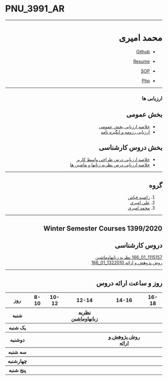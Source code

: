 # PNU_3991_AR
---------
<h1 dir=rtl>
محمد امیری
 </h1>
<div dir=rtl>
 
- [Github](https://github.com/mamadbatman/)

- [Resume](https://github.com/mamadbatman/mamadbatman.github.io/blob/master/index.md)

- [SOP](https://github.com/mamadbatman/SOP)

- [Php](https://uupload.ir/files/wvmu_whatsapp_image_2020-11-13_at_20.39.22.jpeg)

------------------
### ارزیابی ها

##  بخش عمومی
- [خلاصه ارزیابی بخش عمومی](https://github.com/ParastooTayebi/PNU_3991_AR/blob/main/General/FT_GeneralSection_CheckList_AR_3991.pdf)
- [ارزیابی رزومه و انگیزه نامه](https://github.com/ParastooTayebi/PNU_3991_AR/blob/main/General/FT_CV_CheckList_AR_3991.pdf)
##  بخش دروس کارشناسی
- [خلاصه ارزیابی درس طراحی واسط کاربر](https://github.com/ParastooTayebi/PNU_3991_AR/blob/main/UserInterfaceDesign/FT_UserInterfaceDesgin_CheckList_AR_3991.pdf)
- [خلاصه ارزیابی درس نظریه زبانها و ماشین ها](https://github.com/ParastooTayebi/PNU_3991_AR/blob/main/Theory-of-Languages-and-Machines/FT_Theory-of-Languages-and-Machines_CheckList_AR_3991.pdf)

------
## گروه 

1. [راضيه فياض](https://github.com/rahafyz)
2. [علي اميري](https://github.com/aliihunter)
3. [محمد اميري](https://github.com/mamadbatman)
 
   
------------------
## Winter Semester Courses 1399/2020

## دروس کارشناسی

[1115157_01_166 نظريه زبانهاوماشين](https://github.com/AliRazavi-edu/PNU_3991/tree/master/_BSc/Theory-of-Languages-and-Machines)
<br>
[ روش پژوهش و ارائه 1322010_01_166](https://github.com/AliRazavi-edu/PNU_3991/tree/master/_BSc/ResearchAndPresentationMethods)

--------------
## روز و ساعت ارائه دروس

<table style="width:100%">
  <tr>
    <th >16-18</th>
    <th >14-16</th>
    <th >12-14</th>
    <th>10-12</th>
    <th>8-10</th>
    <th>روز</th>
  </tr>
  <tr>
    <th ></th>
    <th ></th>
    <th > <a  href="https://github.com/AliRazavi-edu/PNU_3991/tree/master/_BSc/Theory-of-Languages-and-Machines">نظريه زبانهاوماشين</a> </th>
    <th></th>
    <th></th>
    <th>شنبه</th>
  </tr>
   <tr>
    <th ></th>
    <th ></th>
    <th></th>
    <th></th>
    <th ></th>
    <th>یک شنبه</th>
  </tr>
   <tr>
    <th ></th>
    <th ><a  href="https://github.com/AliRazavi-edu/PNU_3991/tree/master/_BSc/ResearchAndPresentationMethods">روش پژوهش و ارائه</a></th>
    <th ></th>
    <th></th>
    <th ></th>   
    <th>دوشنبه</th>
  </tr>
   <tr>
    <th ></th>
    <th ></th>
    <th></th>
    <th></th>
    <th ></th>
    <th>سه شنبه</th>
  </tr>
   <tr>
    <th ></th>
    <th ></th>
    <th></th>
    <th></th>
     <th ></th>
    <th>چهارشنبه</th>
  </tr>
   <tr>
    <th ></th>
     <th ></th>
     <th ></th>
     <th></th>
    <th></th>
    <th>پنج شنبه</th>
  </tr>
</table>
</div>
